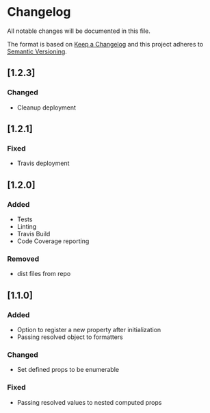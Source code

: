 # Changelog
All notable changes will be documented in this file.

The format is based on [Keep a Changelog](http://keepachangelog.com/en/1.0.0/)
and this project adheres to [Semantic Versioning](http://semver.org/spec/v2.0.0.html).

## [1.2.3]
### Changed
  - Cleanup deployment

## [1.2.1]
### Fixed
  - Travis deployment

## [1.2.0]
### Added
  - Tests
  - Linting
  - Travis Build
  - Code Coverage reporting

### Removed
 - dist files from repo

## [1.1.0]
### Added
- Option to register a new property after initialization
- Passing resolved object to formatters
### Changed
- Set defined props to be enumerable
### Fixed
- Passing resolved values to nested computed props
